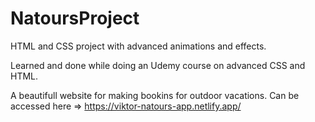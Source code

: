 # NatoursProject
HTML and CSS project with advanced animations and effects.

Learned and done while doing an Udemy course on advanced CSS and HTML.  

A beautifull website for making bookins for outdoor vacations. Can be accessed here => https://viktor-natours-app.netlify.app/
